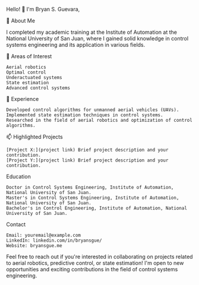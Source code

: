 Hello! 👋 I'm Bryan S. Guevara,

👀 About Me

I completed my academic training at the Institute of Automation at the National University of San Juan, where I gained solid knowledge in control systems engineering and its application in various fields.

🌱 Areas of Interest

    Aerial robotics
    Optimal control
    Underactuated systems
    State estimation
    Advanced control systems

💞️ Experience

    Developed control algorithms for unmanned aerial vehicles (UAVs).
    Implemented state estimation techniques in control systems.
    Researched in the field of aerial robotics and optimization of control algorithms.

📫 Highlighted Projects

    [Project X:](project link) Brief project description and your contribution.
    [Project Y:](project link) Brief project description and your contribution.

Education

    Doctor in Control Systems Engineering, Institute of Automation, National University of San Juan.
    Master's in Control Systems Engineering, Institute of Automation, National University of San Juan.
    Bachelor's in Control Engineering, Institute of Automation, National University of San Juan.

Contact

    Email: youremail@example.com
    LinkedIn: linkedin.com/in/bryansgue/
    Website: bryansgue.me

Feel free to reach out if you're interested in collaborating on projects related to aerial robotics, predictive control, or state estimation! I'm open to new opportunities and exciting contributions in the field of control systems engineering.

